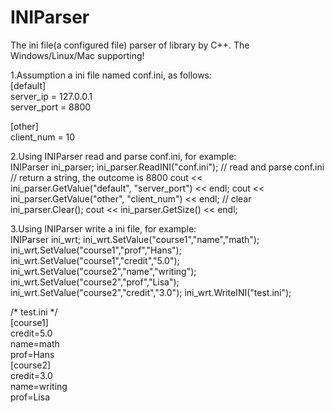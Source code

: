 INIParser
=========

The ini file(a configured file) parser of library by C++.  The Windows/Linux/Mac supporting!    

1.Assumption a ini file named conf.ini, as follows:    
[default]   
server_ip = 127.0.0.1   
server_port = 8800  
    
[other]   
client_num = 10 

2.Using INIParser read and parse conf.ini, for example:    
    INIParser ini_parser;
    ini_parser.ReadINI("conf.ini"); // read and parse conf.ini 
    // return a string, the outcome is 8800 
    cout << ini_parser.GetValue("default", "server_port") << endl; 
    cout << ini_parser.GetValue("other", "client_num") << endl;
    // clear
    ini_parser.Clear();
    cout << ini_parser.GetSize() << endl;
    
3.Using INIParser write a ini file, for example:   
    INIParser ini_wrt;
    ini_wrt.SetValue("course1","name","math");
    ini_wrt.SetValue("course1","prof","Hans");
    ini_wrt.SetValue("course1","credit","5.0");
    ini_wrt.SetValue("course2","name","writing");
    ini_wrt.SetValue("course2","prof","Lisa");
    ini_wrt.SetValue("course2","credit","3.0");
    ini_wrt.WriteINI("test.ini");
   
/* test.ini */  
[course1]   
credit=5.0  
name=math   
prof=Hans   
[course2]   
credit=3.0  
name=writing    
prof=Lisa   
